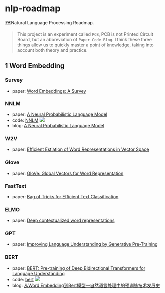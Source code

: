 # nlp-roadmap

🗺️Natural Language Processing Roadmap.

> This project is an experiment called `PCB`, PCB is not Printed Circuit Board, but an abbreviation of `Paper Code Blog`. I think these three things allow us to quickly master a point of knowledge, taking into account both theory and practice.


## 1 Word Embedding

### Survey

- paper: [Word Embeddings: A Survey](https://arxiv.org/abs/1901.09069)

### NNLM

- paper: [A Neural Probabilistic Language Model](http://www.jmlr.org/papers/volume3/bengio03a/bengio03a.pdf)
- code: [NNLM](https://github.com/FuYanzhe2/NNLM) ![](https://img.shields.io/github/stars/FuYanzhe2/NNLM.svg)
- blog: [A Neural Probabilistic Language Model](https://zhuanlan.zhihu.com/p/21240807)

### W2V

- paper: [Efficient Estiation of Word Representations in Vector Space](https://arxiv.org/abs/1301.3781)

### Glove

- paper: [GloVe: Global Vectors for Word Representation](https://nlp.stanford.edu/pubs/glove.pdf)

### FastText

- paper: [Bag of Tricks for Efficient Text Classification](https://arxiv.org/pdf/1607.01759.pdf)

### ELMO

- paper: [Deep contextualized word representations](https://arxiv.org/pdf/1802.05365.pdf)

### GPT

- paper: [Improving Language Understanding by Generative Pre-Training](https://s3-us-west-2.amazonaws.com/openai-assets/research-covers/language-unsupervised/language_understanding_paper.pdf)

### BERT

- paper: [BERT: Pre-training of Deep Bidirectional Transformers for Language Understanding](https://arxiv.org/pdf/1810.04805.pdf)
- code: [bert](https://github.com/google-research/bert) ![](https://img.shields.io/github/stars/google-research/bert.svg)
- blog: [从Word Embedding到Bert模型—自然语言处理中的预训练技术发展史](https://zhuanlan.zhihu.com/p/49271699)


